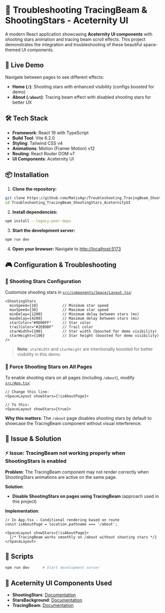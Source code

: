 # 🌟 Troubleshooting TracingBeam & ShootingStars - Aceternity UI

A modern React application showcasing **Aceternity UI components** with shooting stars animation and tracing beam scroll effects. This project demonstrates the integration and troubleshooting of these beautiful space-themed UI components.

## 🚀 Live Demo

Navigate between pages to see different effects:
- **Home (`/`)**: Shooting stars with enhanced visibility (configs boosted for demo)
- **About (`/about`)**: Tracing beam effect with disabled shooting stars for better UX

## 🛠️ Tech Stack

- **Framework**: React 19 with TypeScript
- **Build Tool**: Vite 6.2.0
- **Styling**: Tailwind CSS v4
- **Animations**: Motion (Framer Motion) v12
- **Routing**: React Router DOM v7
- **UI Components**: Aceternity UI

## 📦 Installation

1. **Clone the repository:**
```bash
git clone https://github.com/MatisAgr/Troubleshooting_TracingBeam_ShootingStars_AceternityUI.git
cd Troubleshooting_TracingBeam_ShootingStars_AceternityUI
```

2. **Install dependencies:**
```bash
npm install --legacy-peer-deps
```

3. **Start the development server:**
```bash
npm run dev
```

4. **Open your browser:**
Navigate to [http://localhost:5173](http://localhost:5173)

## 🎮 Configuration & Troubleshooting

### 🌠 Shooting Stars Configuration

Customize shooting stars in [`src/components/Space/Layout.tsx`](src/components/Space/Layout.tsx):

```tsx
<ShootingStars
  minSpeed={10}           // Minimum star speed
  maxSpeed={30}           // Maximum star speed  
  minDelay={1200}         // Minimum delay between stars (ms)
  maxDelay={4200}         // Maximum delay between stars (ms)
  starColor="#9E00FF"     // Star color
  trailColor="#2EB9DF"    // Trail color
  starWidth={100}         // Star width (boosted for demo visibility)
  starHeight={100}        // Star height (boosted for demo visibility)
/>
```

> **Note**: `starWidth` and `starHeight` are intentionally boosted for better visibility in this demo.


### 🔧 Force Shooting Stars on All Pages

To enable shooting stars on all pages (including `/about`), modify [`src/App.tsx`](src/App.tsx):

```tsx
// Change this line:
<SpaceLayout showStars={!isAboutPage}>

// To this:
<SpaceLayout showStars={true}>
```

**Why this matters**: The `/about` page disables shooting stars by default to showcase the TracingBeam component without visual interference.


## 🐛 Issue & Solution

### ⚡ Issue: TracingBeam not working properly when ShootingStars is enabled
**Problem**: The TracingBeam component may not render correctly when ShootingStars animations are active on the same page.

**Solution**: 
- **Disable ShootingStars on pages using TracingBeam** (approach used in this project)

**Implementation**:
```tsx
// In App.tsx - Conditional rendering based on route
const isAboutPage = location.pathname === '/about';

<SpaceLayout showStars={!isAboutPage}>
  {/* TracingBeam works smoothly on /about without shooting stars */}
</SpaceLayout>
```

## 📝 Scripts

```bash
npm run dev      # Start development server
```

## 🎨 Aceternity UI Components Used

- **ShootingStars**: [Documentation](https://ui.aceternity.com/components/shooting-stars-and-stars-background)
- **StarsBackground**: [Documentation](https://ui.aceternity.com/components/shooting-stars-and-stars-background)  
- **TracingBeam**: [Documentation](https://ui.aceternity.com/components/tracing-beam)

